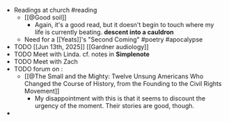 - Readings at church #reading
	- [[@Good soil]]
		- Again, it's a good read, but it doesn't begin to touch where my life is currently beating. **descent into a cauldron**
	- Need for a [[Yeats]]'s "Second Coming" #poetry #apocalypse
- TODO [[Jun 13th, 2025]] [[Gardner audiology]]
- TODO  Meet with Linda. cf. notes in **Simplenote**
- TODO Meet with Zach
- TODO forum on :
	- [[@The Small and the Mighty: Twelve Unsung Americans Who Changed the Course of History, from the Founding to the Civil Rights Movement]]
		- My disappointment with this is that it seems to discount the urgency of the moment. Their stories are good, though.
-